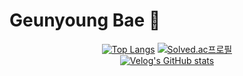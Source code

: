 # Geunyoung Bae 🧐

<div align="center">
 
[![Top Langs](https://github-readme-stats.vercel.app/api/top-langs/?username=flora101&layout=compact)](https://github.com/flora101/github-readme-stats)
[![Solved.ac프로필](http://mazassumnida.wtf/api/v2/generate_badge?boj=flora8207)](https://solved.ac/flora8207)  
[![Velog's GitHub stats](https://velog-readme-stats.vercel.app/api?name=flora8207)](https://velog.io/@flora8207/posts)
</div>
